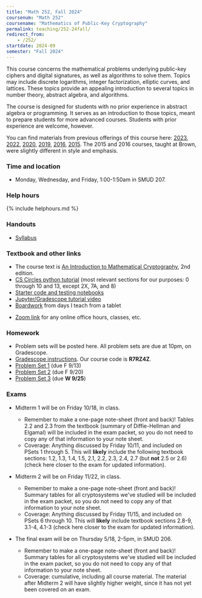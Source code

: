 ```yaml
---
title: "Math 252, Fall 2024"
coursenum: "Math 252"
coursename: "Mathematics of Public-Key Cryptography"
permalink: teaching/252-24fall/
redirect_from:
    - /252/
startdate: 2024-09
semester: "Fall 2024"
---
```


This course concerns the mathematical problems underlying public-key ciphers and digital signatures, as well as algorithms to solve them. Topics may include discrete logarithms, integer factorization, elliptic curves, and lattices. These topics provide an appealing introduction to several topics in number theory, abstract algebra, and algorithms.

The course is designed for students with no prior experience in abstract algebra or programming. It serves as an introduction to those topics, meant to prepare students for more advanced courses. Students with prior experience are welcome, however.

You can find materials from previous offerings of this course here: [2023](../252-23spring), [2022](../252-22spring), [2020](../252-20spring), [2019](../252-19spring), [2016](../158-16fall), [2015](../158-15fall). The 2015 and 2016 courses, taught at Brown, were slightly different in style and emphasis.

### Time and location
* Monday, Wednesday, and Friday, 1:00-1:50am in SMUD 207.

### Help hours

{% include helphours.md %}

### Handouts

*   [Syllabus](handouts/syllabus.pdf)
<!-- *   [Desmos associativity demo](https://www.desmos.com/calculator/iuhg1yj5bz) -->
<!--handouts-->

### Textbook and other links

*   The course text is [An Introduction to Mathematical Cryptography](https://link.springer.com/book/10.1007/978-1-4939-1711-2), 2nd edition. 
*   [CS Circles python tutorial](https://cscircles.cemc.uwaterloo.ca/) (most relevant sections for our purposes: 0 through 10 and 13, except 2X, 7A, and 8)
*   [Starter code and testing notebooks](https://www.dropbox.com/scl/fo/qg5tiavhxgg864udymtes/AGm6XMiqzODsGxh46BIeSl4?rlkey=8ztnk7ycbt345iq5dh48kr9e3&dl=0)
*   [Jupyter/Gradescope tutorial video](https://www.dropbox.com/s/4i5w5hc27s4juru/252programmingTutorial.mp4?dl=0)
*   [Boardwork](https://www.dropbox.com/scl/fo/09slm87sbnsp282o0ze88/AHTWzMfoLHzk9xszIEuqP5k?rlkey=buaatiikx4nt0l0vpqjziq0jj&dl=0) from days I teach from a tablet
<!--*   [In-class notebooks]() (code written on screen will be kept here)-->
*   [Zoom link](https://amherstcollege.zoom.us/j/97816492611?pwd=VnFGcktXWTFXc2lTa2tXQVlkMU5Vdz09) for any online office hours, classes, etc.


### Homework

* Problem sets will be posted here. All problem sets are due at 10pm, on Gradescope.
* [Gradescope instructions](handouts/gsinfo.pdf). Our course code is **R7RZ4Z**.
* [Problem Set 1](psets/pset1.pdf) (due F 9/13)
* [Problem Set 2](psets/pset2.pdf) (due F 9/20)
* [Problem Set 3](psets/pset3.pdf) (due **W 9/25**)


### Exams

* Midterm 1 will be on Friday 10/18, in class.
    * Remember to make a one-page note-sheet (front and back)! Tables 2.2 and 2.3 from the textbook (summary of Diffie-Hellman and Elgamal) will be included in the exam packet, so you do not need to copy any of that information to your note sheet.
    * Coverage: Anything discussed by Friday 10/11, and included on PSets 1 through 5. This will **likely** include the following textbook sections: 1.2, 1.3, 1.4, 1.5, 2.1, 2.2, 2.3, 2.4, 2.7 (but **not** 2.5 or 2.6) (check here closer to the exam for updated information).


* Midterm 2 will be on Friday 11/22, in class.
    * Remember to make a one-page note-sheet (front and back)! Summary tables for all cryptosystems we've studied will be included in the exam packet, so you do not need to copy any of that information to your note sheet.
    * Coverage: Anything discussed by Friday 11/15, and included on PSets 6 through 10. This will **likely** include textbook sections 2.8-9, 3.1-4, 4.1-3 (check here closer to the exam for updated information).



* The final exam will be on Thursday 5/18, 2-5pm, in SMUD 206.
    * Remember to make a one-page note-sheet (front and back)! Summary tables for all cryptosystems we've studied will be included in the exam packet, so you do not need to copy any of that information to your note sheet.
    * Coverage: cumulative, including all course material. The material after Midterm 2 will have slightly higher weight, since it has not yet been covered on an exam.

